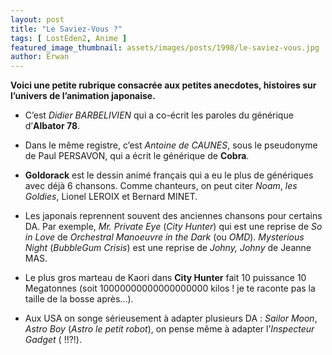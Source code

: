 ```yaml
---
layout: post
title: "Le Saviez-Vous ?"
tags: [ LostEden2, Anime ]
featured_image_thumbnail: assets/images/posts/1998/le-saviez-vous.jpg
author: Erwan
--- 
```


**Voici une petite rubrique consacrée aux petites anecdotes, histoires sur l’univers de l’animation japonaise.**

- C’est *Didier BARBELIVIEN* qui a co-écrit les paroles du générique d’**Albator 78**.

- Dans le même registre, c’est *Antoine de CAUNES*, sous le pseudonyme de Paul PERSAVON, qui a écrit le générique de **Cobra**.

- **Goldorack** est le dessin animé français qui a eu le plus de génériques avec déjà 6 chansons. Comme chanteurs, on peut citer *Noam*, *les Goldies*, Lionel LEROIX et Bernard MINET.

- Les japonais reprennent souvent des anciennes chansons pour certains DA. Par exemple, *Mr. Private Eye* (*City Hunter*) qui est une reprise de *So in Love* de *Orchestral Manoeuvre in the Dark* (ou *OMD*). *Mysterious Night* (*BubbleGum Crisis*) est une reprise de *Johny, Johny* de Jeanne MAS.

- Le plus gros marteau de Kaori dans **City Hunter** fait 10 puissance 10 Megatonnes (soit 10000000000000000000 kilos ! je te raconte pas la taille de la bosse après...).

- Aux USA on songe sérieusement à adapter plusieurs DA : *Sailor Moon*, *Astro Boy* (*Astro le petit robot*), on pense même à adapter l’*Inspecteur Gadget* ( !!?!).